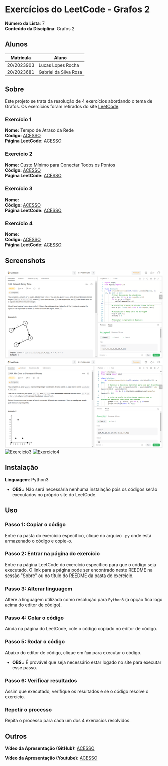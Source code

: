 # Exercícios do LeetCode - Grafos 2

**Número da Lista**: 7<br>
**Conteúdo da Disciplina**: Grafos 2<br>

## Alunos
|Matrícula | Aluno |
| -- | -- |
| 20/2023903  | Lucas Lopes Rocha |
| 20/2023681  | Gabriel da Silva Rosa |

## Sobre 
Este projeto se trata da resolução de 4 exercícios abordando o tema de Grafos. Os exercícios foram retirados do site [LeetCode](https://leetcode.com/tag/graph/).

### Exercício 1
**Nome:** Tempo de Atraso da Rede<br>
**Código:** [ACESSO](exercicios/tempoAtraso/)<br>
**Página LeetCode:** [ACESSO](https://leetcode.com/problems/network-delay-time/)<br>

### Exercício 2
**Nome:** Custo Mínimo para Conectar Todos os Pontos<br>
**Código:** [ACESSO](exercicios/custoMinimo/)<br>
**Página LeetCode:** [ACESSO](https://leetcode.com/problems/min-cost-to-connect-all-points/description/)<br>

### Exercício 3
**Nome:** <br>
**Código:** [ACESSO]()<br>
**Página LeetCode:** [ACESSO]()<br>

### Exercício 4
**Nome:** <br>
**Código:** [ACESSO]()<br>
**Página LeetCode:** [ACESSO]()<br>


## Screenshots

![Exercicio1](assets/exercicio1.png)
![Exercicio2](assets/exercicio2.png)
![Exercicio3]()
![Exercicio4]()


## Instalação 
**Linguagem**: Python3<br>
- **OBS.:** Não será necessária nenhuma instalação pois os códigos serão executados no próprio site do LeetCode.

## Uso 

### Passo 1: Copiar o código
Entre na pasta do exercício específico, clique no arquivo `.py` onde está armazenado o código e copie-o.

### Passo 2: Entrar na página do exercício
Entre na página LeetCode do exercício específico para que o código seja executado. O link para a página pode ser encontrado neste REEDME na sessão "Sobre" ou no título do REEDME da pasta do exercício.

### Passo 3: Alterar linguagem
Altere a linguagem utilizada como resolução para `Python3` (a opção fica logo acima do editor de código).

### Passo 4: Colar o código
Ainda na página do LeetCode, cole o código copiado no editor de código.

### Passo 5: Rodar o código
Abaixo do editor de código, clique em `Run` para executar o código.
- **OBS.:** É provável que seja necessário estar logado no site para executar esse passo.

### Passo 6: Verificar resultados
Assim que executado, verifique os resultados e se o código resolve o exercício.

### Repetir o processo
Repita o processo para cada um dos 4 exercícios resolvidos.

## Outros

**Vídeo da Apresentação (GitHub):** [ACESSO]()

**Vídeo da Apresentação (Youtube):** [ACESSO]()